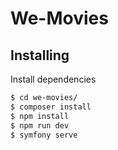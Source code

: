 We-Movies
========================

Installing
-----

Install dependencies 
```bash
$ cd we-movies/
$ composer install
$ npm install
$ npm run dev
$ symfony serve
```


